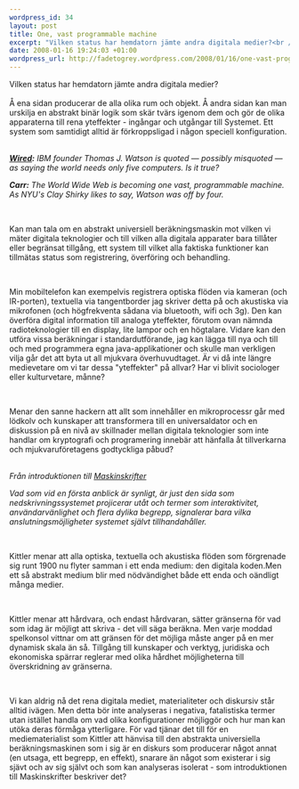 ```yaml
--- 
wordpress_id: 34
layout: post
title: One, vast programmable machine
excerpt: "Vilken status har hemdatorn jämte andra digitala medier?<br /><br />Å ena sidan producerar de alla olika rum och objekt. Å andra sidan kan man urskilja en abstrakt binär logik som skär tvärs igenom dem och gör de olika apparaterna till rena yteffekter - ingångar och utgångar till Systemet. Ett system som samtidigt alltid är förkroppsligad i någon speciell konfiguration."
date: 2008-01-16 19:24:03 +01:00
wordpress_url: http://fadetogrey.wordpress.com/2008/01/16/one-vast-programmable-machine/
---
```

Vilken status har hemdatorn jämte andra digitala medier?<br /><br />Å ena sidan producerar de alla olika rum och objekt. Å andra sidan kan man urskilja en abstrakt binär logik som skär tvärs igenom dem och gör de olika apparaterna till rena yteffekter - ingångar och utgångar till Systemet. Ett system som samtidigt alltid är förkroppsligad i någon speciell konfiguration.<br /><br /><p> <b><a title="Wired" href="http://www.wired.com/techbiz/people/magazine/16-01/st_qa?showAllComments=true" id="ryxw"><i>Wired</i></a><i>:</i></b><i> IBM founder Thomas J. Watson is quoted — possibly misquoted — as saying the world needs only five computers. Is it true? </i></p>  <p> <b><i>Carr:</i></b><i> The World Wide Web is becoming one vast, programmable machine. As NYU's Clay Shirky likes to say, Watson was off by four.</i></p><p><br /></p><p>Kan man tala om en abstrakt universiell beräkningsmaskin mot vilken vi mäter digitala teknologier och till vilken alla digitala apparater bara tillåter eller begränsat tillgång, ett system till vilket alla faktiska funktioner kan tillmätas status som registrering, överföring och behandling.</p><p><br /></p><p>Min mobiltelefon kan exempelvis registrera optiska flöden via kameran (och IR-porten), textuella via tangentborder jag skriver detta på och akustiska via mikrofonen (och högfrekventa sådana via bluetooth, wifi och 3g). Den kan överföra digital information till analoga yteffekter, förutom ovan nämnda radioteknologier till en display, lite lampor och en högtalare. Vidare kan den utföra vissa beräkningar i standardutförande, jag kan lägga till nya och till och med programmera egna java-applikationer och skulle man verkligen vilja går det att byta ut all mjukvara överhuvudtaget. Är vi då inte längre medievetare om vi tar dessa "yteffekter" på allvar? Har vi blivit sociologer eller kulturvetare, månne?</p><p><br /></p><p>Menar den sanne hackern att allt som innehåller en mikroprocessr går med lödkolv och kunskaper att transformera till en universaldator och en diskussion på en nivå av skillnader mellan digitala teknologier som inte handlar om kryptografi och programering innebär att hänfalla åt tillverkarna och mjukvaruföretagens godtyckliga påbud?</p><br /><i>Från introduktionen till </i><a title="Maskinskrifter" href="http://www.adlibris.se/product.aspx?isbn=9185722243" id=""><i>Maskinskrifter</i></a> <br /><p><i>Vad som vid en första anblick är synligt, är just den sida som nedskrivningssystemet projicerar utåt och termer som interaktivitet, användarvänlighet och flera dylika begrepp, signalerar bara vilka anslutningsmöjligheter systemet självt tillhandahåller.</i></p><p><br /></p><p>Kittler menar att alla optiska, textuella och akustiska flöden som förgrenade sig runt 1900 nu flyter samman i ett enda medium: den digitala koden.Men ett så abstrakt medium blir med nödvändighet både ett enda och oändligt många medier. <br /></p><p><br /></p><p>Kittler menar att hårdvara, och endast hårdvaran, sätter gränserna för vad som idag är möjligt att skriva - det vill säga beräkna. Men varje moddad spelkonsol vittnar om att gränsen för det möjliga måste anger på en mer dynamisk skala än så. Tillgång till kunskaper och verktyg, juridiska och ekonomiska spärrar reglerar med olika hårdhet möjligheterna till överskridning av gränserna.</p><p><br /></p><p>Vi kan aldrig nå det rena digitala mediet, materialiteter och diskursiv står alltid ivägen. Men detta bör inte analyseras i negativa, fatalistiska termer utan istället handla om vad olika konfigurationer möjliggör och hur man kan utöka deras förmåga ytterligare. För vad tjänar det till för en mediematerialist som Kittler att hänvisa till den abstrakta universiella beräkningsmaskinen som i sig är en diskurs som producerar något annat (en utsaga, ett begrepp, en effekt), snarare än något som existerar i sig sjävt och av sig självt och som kan analyseras isolerat - som introduktionen till Maskinskrifter beskriver det?</p>      <br />
